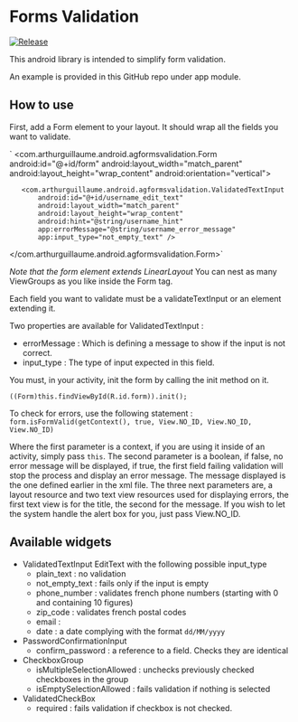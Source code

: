 # Forms Validation
[![Release](https://jitpack.io/v/Arthur-Guillaume/ag-forms-validation.svg)](https://jitpack.io/#Arthur-Guillaume/ag-forms-validation)

This android library is intended to simplify form validation.  

An example is provided in this GitHub repo under app module.  

## How to use
First, add a Form element to your layout. It should wrap all the fields you want to validate.  

` <com.arthurguillaume.android.agformsvalidation.Form
       android:id="@+id/form"
       android:layout_width="match_parent"
       android:layout_height="wrap_content"
       android:orientation="vertical">

       <com.arthurguillaume.android.agformsvalidation.ValidatedTextInput
           android:id="@+id/username_edit_text"
           android:layout_width="match_parent"
           android:layout_height="wrap_content"
           android:hint="@string/username_hint"
           app:errorMessage="@string/username_error_message"
           app:input_type="not_empty_text" />
</com.arthurguillaume.android.agformsvalidation.Form>`

*Note that the form element extends LinearLayout*
You can nest as many ViewGroups as you like inside the Form tag.

Each field you want to validate must be a validateTextInput or an element extending it.

Two properties are available for ValidatedTextInput :  
  - errorMessage : Which is defining a message to show if the input is not correct.
  - input_type : The type of input expected in this field.  

You must, in your activity, init the form by calling the init method on it.

`((Form)this.findViewById(R.id.form)).init();`

To check for errors, use the following statement :
`form.isFormValid(getContext(), true, View.NO_ID, View.NO_ID, View.NO_ID)`

Where the first parameter is a context, if you are using it inside of an activity, simply pass `this`.
The second parameter is a boolean, if false, no error message will be displayed, if true, the first field failing validation will stop the process and display an error message. The message displayed is the one defined earlier in the xml file.
The three next parameters are, a layout resource and two text view resources used for displaying errors, the first text view is for the title, the second for the message. If you wish to let the system handle the alert box for you, just pass View.NO_ID.

## Available widgets
* ValidatedTextInput
  EditText with the following possible input_type
  * plain_text : no validation
  * not_empty_text : fails only if the input is empty
  * phone_number : validates french phone numbers (starting with 0 and containing 10 figures)
  * zip_code : validates french postal codes
  * email :
  * date : a date complying with the format `dd/MM/yyyy`
* PasswordConfirmationInput
  * confirm_password : a reference to a field. Checks they are identical
* CheckboxGroup
  * isMultipleSelectionAllowed : unchecks previously checked checkboxes in the group
  * isEmptySelectionAllowed : fails validation if nothing is selected
* ValidatedCheckBox
  * required : fails validation if checkbox  is not checked.

  
